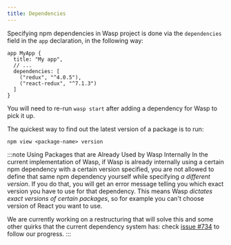 ```yaml
---
title: Dependencies
---
```


Specifying npm dependencies in Wasp project is done via the `dependencies` field in the `app` declaration, in the following way:

```wasp
app MyApp {
  title: "My app",
  // ...
  dependencies: [
    ("redux", "^4.0.5"),
    ("react-redux", "^7.1.3")
  ]
}
```

You will need to re-run `wasp start` after adding a dependency for Wasp to pick it up.

The quickest way to find out the latest version of a package is to run:
```shell
npm view <package-name> version
```

:::note Using Packages that are Already Used by Wasp Internally
In the current implementation of Wasp, if Wasp is already internally using a certain npm dependency with a certain version specified, you are not allowed to define that same npm dependency yourself while specifying _a different version_.
If you do that, you will get an error message telling you which exact version you have to use for that dependency.
This means Wasp _dictates exact versions of certain packages_, so for example you can't choose version of React you want to use.


We are currently working on a restructuring that will solve this and some other quirks that the current dependency system has: check [issue #734](https://github.com/wasp-lang/wasp/issues/734) to follow our progress.
:::
